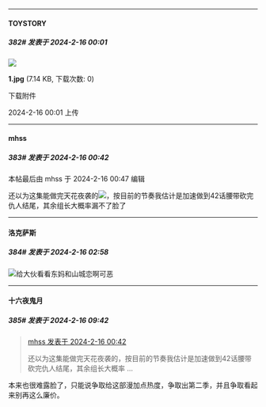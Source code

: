
*****

####  TOYSTORY  
##### 382#       发表于 2024-2-16 00:01

<img src="https://img.saraba1st.com/forum/202402/16/000134rsm7jss2le5zss8z.jpg" referrerpolicy="no-referrer">

<strong>1.jpg</strong> (7.14 KB, 下载次数: 0)

下载附件

2024-2-16 00:01 上传


*****

####  mhss  
##### 383#       发表于 2024-2-16 00:42

 本帖最后由 mhss 于 2024-2-16 00:47 编辑 

还以为这集能做完天花夜袭的<img src="https://static.saraba1st.com/image/smiley/face2017/001.png" referrerpolicy="no-referrer">，按目前的节奏我估计是加速做到42话腰带砍完仇人结尾，其余组长大概率漏不了脸了


*****

####  洛克萨斯  
##### 384#       发表于 2024-2-16 02:58

<img src="https://static.saraba1st.com/image/smiley/face2017/067.png" referrerpolicy="no-referrer">给大伙看看东妈和山城恋啊可恶


*****

####  十六夜鬼月  
##### 385#       发表于 2024-2-16 09:42

<blockquote><a href="httphttps://bbs.saraba1st.com/2b/forum.php?mod=redirect&amp;goto=findpost&amp;pid=63968360&amp;ptid=2038209" target="_blank">mhss 发表于 2024-2-16 00:42</a>

还以为这集能做完天花夜袭的，按目前的节奏我估计是加速做到42话腰带砍完仇人结尾，其余组长大概率 ...</blockquote>
本来也很难露脸了，只能说争取给这部漫加点热度，争取出第二季，并且争取看起来别再这么廉价。

